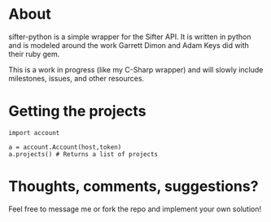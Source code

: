 # About
sifter-python is a simple wrapper for the Sifter API.  It is written in python and is modeled around the work Garrett Dimon and Adam Keys did with their ruby gem.

This is a work in progress (like my C-Sharp wrapper) and will slowly include milestones, issues, and other resources.

# Getting the projects
	import account
	
    a = account.Account(host,token)
    a.projects() # Returns a list of projects

# Thoughts, comments, suggestions?
Feel free to message me or fork the repo and implement your own solution!